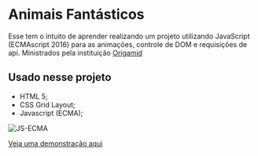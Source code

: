 # Animais Fantásticos

Esse tem o intuito de aprender realizando um projeto utilizando JavaScript (ECMAscript 2016) para as animações, controle de DOM e requisições de api.
Ministrados pela instituição [Origamid](https://www.origamid.com/)

## Usado nesse projeto

- HTML 5;
- CSS Grid Layout;
- Javascript (ECMA);

![JS-ECMA](https://github.com/lemorylucas/animais-fantasticos/blob/master/img/AF.gif)

[Veja uma demonstração aqui](https://fantasticanimalsbylyz.netlify.app/)
